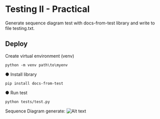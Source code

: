 # Testing II - Practical

Generate sequence diagram test with docs-from-test library and write to file testing.txt.
## Deploy

Create virtual environment (venv)
```
python -m venv path\to\myenv
```
● Install library
```
pip install docs-from-test
```

● Run test
```
python tests/test.py
```
Sequence Diagram generate:
![Alt text](https://mermaid.ink/svg/c2VxdWVuY2VEaWFncmFtCiAgc3RhcnQtPj5hZGQ6IGNhbGxzIHgzCiAgYWRkLS0+PnN0YXJ0OiByZXR1cm5zIGZsb2F0CiAgc3RhcnQtPj5zdWJ0cmFjdDogY2FsbHMgeDMKICBzdWJ0cmFjdC0tPj5zdGFydDogcmV0dXJucyBmbG9hdAogIHN0YXJ0LT4+bXVsdGlwbHk6IGNhbGxzIHgzCiAgbXVsdGlwbHktLT4+c3RhcnQ6IHJldHVybnMgZmxvYXQKICBzdGFydC0+PmRpdmlkZTogY2FsbHMgeDQKICBkaXZpZGUtLT4+c3RhcnQ6IHJldHVybnMgZmxvYXQK)
